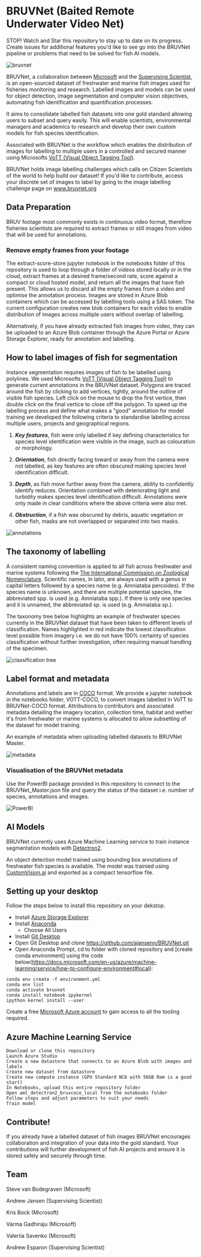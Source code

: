# BRUVNet (Baited Remote Underwater Video Net)

STOP! Watch and Star this repository to stay up to date on its progress. Create issues for additional features you'd like to see go into the BRUVNet pipeline or problems that need to be solved for fish AI models. 

![bruvnet](https://github.com/ajansenn/BRUVNet/blob/master/BRUVNet%20Image.png)

BRUVNet, a collaboration between [Microsoft](https://www.microsoft.com/en-us/ai/ai-for-earth) and the [Supervising Scientist](http://environment.gov.au/science/supervising-scientist), is an open-sourced dataset of freshwater and marine fish images used for fisheries monitoring and research. Labelled images and models can be used for object detection, image segmentation and computer vision objectives, automating fish identification and quantification processes.

It aims to consolidate labelled fish datasets into one gold standard allowing users to subset and query easily. This will enable scientists, environmental managers and academics to research and develop their own custom models for fish species identification.

Associated with BRUVNet is the workflow which enables the distribution of images for labelling to multiple users in a controlled and secured manner using Microsofts [VoTT (Visual Object Tagging Tool)](https://github.com/Microsoft/VoTT). 

BRUVNet holds image labelling challenges which calls on Citizen Scientists of the world to help build our dataset! If you'd like to contribute, access your discrete set of images to label by going to the image labelling challenge page on www.bruvnet.org


## Data Preparation

BRUV footage most commonly exists in continuous video format, therefore fisheries scientists are required to extract frames or still images from video that will be used for annotations. 

### Remove empty frames from your footage 

The extract-score-store jupyter notebook in the notebooks folder of this repository is used to loop through a folder of videos stored locally or in the cloud, extract frames at a desired frame/second rate, score against a compact or cloud hosted model, and return all the images that have fish present. This allows us to discard all the empty frames from a video and optimise the annotation process. Images are stored in Azure Blob containers which can be accessed by labelling tools using a SAS token. The current configuration creates new blob containers for each video to enable distribution of images across multiple users without overlap of labelling. 

Alternatively, if you have already extracted fish images from video, they can be uploaded to an Azure Blob container through the Azure Portal or Azure Storage Explorer, ready for annotation and labelling.


## How to label images of fish for segmentation

Instance segmentation requires images of fish to be labelled using polylines. We used Microsofts [VoTT (Visual Object Tagging Tool)](https://github.com/Microsoft/VoTT) to generate current annotations in the BRUVNet dataset. Polygons are traced around the fish by clicking to add vertices, tightly, around the outline of visible fish species. Left click on the mouse to drop the first vertice, then double click on the final vertice to close off the polygon. To speed up the labelling process and define what makes a "good" annotation for model training we developed the following criteria to standardise labelling across multiple users, projects and geographical regions.

1) **_Key features_**, fish were only labelled if key defining characteristics for species level identification were visible in the image, such as colouration or morphology. 

2) **_Orientation_**, fish directly facing toward or away from the camera were not labelled, as key features are often obscured making species level identification difficult. 

3) **_Depth_**, as fish move further away from the camera, ability to confidently identify reduces. Orientation combined with deteriorating light and turbidity makes species level identification difficult. Annotations were only made in clear conditions where the above criteria were also met.  

4) **_Obstruction_**, if a fish was obscured by debris, aquatic vegetation or other fish, masks are not overlapped or separated into two masks.  

![annotations](https://github.com/ajansenn/BRUVNet/blob/master/VoTT%20Fish%20Annotations.PNG)


## The taxonomy of labelling

A consistent naming convention is applied to all fish across freshwater and marine systems following the [The International Commission on Zoological Nomenclature](https://www.iczn.org/). Scientific names, in latin, are always used with a genus in capital letters followed by a species name (e.g. Amniataba percoides). If the species name is unknown, and there are multiple potential species, the abbreviated spp. is used (e.g. Amniataba spp.). If there is only one species and it is unnamed, the abbreviated sp. is used (e.g. Amniataba sp.).

The taxonomy tree below highlights an example of freshwater species currently in the BRUVNet dataset that have been taken to different levels of classification. Names highlighted in red indicate the lowest classification level possible from imagery i.e. we do not have 100% certainty of species classification without further investigation, often requiring manual handling of the specimen. 

![classification tree](https://github.com/ajansenn/BRUVNet/blob/master/Classification%20Tree1.jpg)

## Label format and metadata

Annotations and labels are in [COCO](https://cocodataset.org/#home) format. We provide a jupyter notebook in the notebooks folder, VOTT-COCO, to convert images labelled in VoTT to BRUVNet-COCO format. Attributions to contributors and associated metadata detailing the imagery location, collection time, habitat and wether it's from freshwater or marine systems is allocated to allow subsetting of the dataset for model training.

An example of metadata when uploading labelled datasets to BRUVNet Master. 

![metadata](https://github.com/ajansenn/BRUVNet/blob/master/Metadata.PNG)

### Visualisation of the BRUVNet metadata

Use the PowerBI package provided in this repository to connect to the BRUVNet_Master.json file and query the status of the dataset i.e. number of species, annotations and images.

![PowerBI](https://github.com/ajansenn/BRUVNet/blob/master/PowerBI%20Visual.PNG)

## AI Models

BRUVNet currently uses Azure Machine Learning service to train instance segmentation models with [Detectron2](https://github.com/facebookresearch/detectron2). 

An object detection model trained using bounding box annotations of freshwater fish species is available. The model was trainied using [CustomVision.ai](https://www.customvision.ai/) and exported as a compact tensorflow file. 


## Setting up your desktop

Follow the steps below to install this repository on your dekstop.

* Install [Azure Storage Explorer](https://azure.microsoft.com/en-us/features/storage-explorer/)
* Install [Anaconda](https://repo.anaconda.com/archive/Anaconda3-2019.10-Windows-x86_64.exe)
  * Choose All Users
* Install [Git Desktop](https://desktop.github.com/)
* Open Git Desktop and clone https://github.com/ajansenn/BRUVNet.git
* Open Anaconda Prompt, cd to folder with cloned repository and [create conda environment] using the code below(https://docs.microsoft.com/en-us/azure/machine-learning/service/how-to-configure-environment#local):
```
conda env create -f environment.yml
conda env list
conda activate bruvnet
conda install notebook ipykernel
ipython kernel install --user
```

Create a free [Microsoft Azure account](https://azure.microsoft.com/en-au/free/search/?&OCID=AID2100005_SEM_XxwBIQAABlbEr6x_:20200826223928:s&msclkid=2994d79425221578b0a388d30fcfa145&ef_id=XxwBIQAABlbEr6x_:20200826223928:s&dclid=CjgKEAjwkJj6BRDA4aKNxJ-T7AgSJABGqdLcustSw9LZ5QLQ1dADrXJugi-_KX713AHwKyZ1fyX9zvD_BwE) to gain access to all the tooling required.  

## Azure Machine Learning Service

```
Download or clone this repository
Launch Azure Studio
Create a new datastore that connects to an Azure Blob with images and labels
Create new dataset from datastore
Create new compute instance (GPU Standard NC6 with 56GB Ram is a good start)
In Notebooks, upload this entire repository folder
Open aml_detectron2_bruvcoco_local from the notebooks folder
Follow steps and adjust parameters to suit your needs
Train model
```

## Contribute! 

If you already have a labelled dataset of fish images BRUVNet encourages collaboration and integration of your data into the gold standard. Your contributions will further development of fish AI projects and ensure it is stored safely and securely through time. 

## Team

Steve van Bodegraven (Microsoft)

Andrew Jansen (Supervising Scientist)

Kris Bock (Microsoft)

Varma Gadhiraju (Microsoft)

Valeriia Savenko (Microsoft)

Andrew Esparon (Supervising Scientist)


